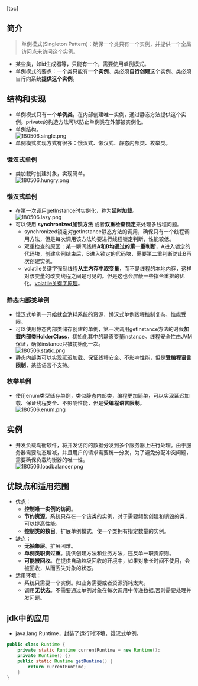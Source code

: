 [toc]
## 简介 ##
> 单例模式(Singleton Pattern)：确保一个类只有一个实例，并提供一个全局访问点来访问这个实例。

- 某些类，如id生成器等，只能有一个，需要使用单例模式。
- 单例模式的要点：一个类只能有**一个实例**、类必须**自行创建**这个实例、类必须自行向系统**提供这个实例**。

## 结构和实现 ##
- 单例模式只有一个**单例类**，在内部创建唯一实例，通过静态方法提供这个实例。private的构造方法可以防止单例类在外部被实例化。
- 单例结构。<br>![180506.single.png](https://img-blog.csdn.net/20180506170806416)
- 单例模式实现方式有很多：饿汉式、懒汉式、静态内部类、枚举类。

### 饿汉式单例 ###
- 类加载时创建对象，实现简单。<br>![180506.hungry.png](https://img-blog.csdn.net/20180506170900299)

### 懒汉式单例 ###
- 在第一次调用getInstance时实例化，称为**延时加载**。<br>![180506.lazy.png](https://img-blog.csdn.net/2018050617102084)
- 可以使用 **synchronized加锁方法** 或者**双重检查锁定**来处理多线程问题。
    - synchronized锁定对getInstance静态方法的调用，确保只有一个线程调用方法，但是每次调用该方法均要进行线程锁定判断，性能较低。
    - 双重检查的原因：某一瞬间线程**A和B均通过的第一重判断**，A进入锁定的代码块，创建实例结束后，B进入锁定的代码块，需要第二重判断防止B再次创建实例。
    - volatile关键字强制线程**从主内存中取变量**，而不是线程的本地内存，这样对该变量的改变线程之间是可见的。但是这也会屏蔽一些指令重排的优化。[volatile关键字原理](https://blog.csdn.net/qq_40369829/article/details/78476412#volatile关键字)。

### 静态内部类单例 ###
- 饿汉式单例一开始就会消耗系统的资源，懒汉式单例线程控制复杂、性能受限。
- 可以使用静态内部类储存创建的单例，第一次调用getInstance方法的时候**加载内部类HolderClass**，初始化其中的静态变量instance。线程安全性由JVM保证，确保instance只被初始化一次。<br>![180506.static.png](https://img-blog.csdn.net/20180506171115358)
- 静态内部类可以实现延迟加载、保证线程安全、不影响性能，但是**受编程语言限制**，某些语言不支持。

### 枚举单例 ###
- 使用enum类型储存单例，类似静态内部类，编程更加简单，可以实现延迟加载、保证线程安全、不影响性能，但是**受编程语言限制**。<br>![180506.enum.png](https://img-blog.csdn.net/20180506171153407)

## 实例 ##
- 开发负载均衡软件，将并发访问的数据分发到多个服务器上进行处理。由于服务器需要动态增减，并且用户的请求需要统一分发，为了避免分配冲突问题，需要确保负载均衡器的唯一性。<br>![180506.loadbalancer.png](https://img-blog.csdn.net/20180506182241341)

## 优缺点和适用范围 ##
- 优点：
    - **控制唯一实例的访问**。
    - **节约资源**。系统只存在一个该类的实例，对于需要频繁创建和销毁的类，可以提高性能。
    - **控制类的数目**。扩展单例模式，使一个类拥有指定数量的实例。
- 缺点：
    - **无抽象层**。扩展困难。
    - **单例类职责过重**。提供创建方法和业务方法，违反单一职责原则。
    - **可能被回收**。在提供自动垃圾回收的环境中，如果对象长时间不使用，会被回收，从而丢失对象的状态。
- 适用环境：
    - 系统只需要一个实例。如业务需要或者资源消耗太大。
    - 调用**无状态**。不需要通过单例对象在每次调用中传递数据,否则需要处理并发问题。

## jdk中的应用 ##
- java.lang.Runtime，封装了运行时环境，饿汉式单例。
```java
public class Runtime {
    private static Runtime currentRuntime = new Runtime();
    private Runtime() {}
    public static Runtime getRuntime() {
        return currentRuntime;
    }
}
```
